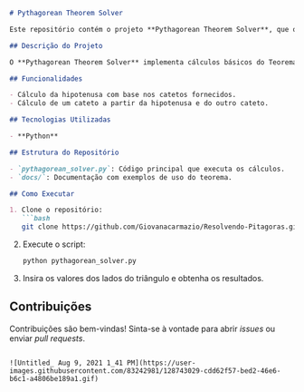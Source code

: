 ```markdown
# Pythagorean Theorem Solver

Este repositório contém o projeto **Pythagorean Theorem Solver**, que oferece uma solução simples para calcular a hipotenusa ou os catetos de um triângulo retângulo utilizando o Teorema de Pitágoras. O objetivo é fornecer uma ferramenta automatizada para resolver problemas geométricos rapidamente.

## Descrição do Projeto

O **Pythagorean Theorem Solver** implementa cálculos básicos do Teorema de Pitágoras, permitindo que o usuário insira valores dos lados de um triângulo para calcular a hipotenusa ou um dos catetos faltantes.

## Funcionalidades

- Cálculo da hipotenusa com base nos catetos fornecidos.
- Cálculo de um cateto a partir da hipotenusa e do outro cateto.

## Tecnologias Utilizadas

- **Python**

## Estrutura do Repositório

- `pythagorean_solver.py`: Código principal que executa os cálculos.
- `docs/`: Documentação com exemplos de uso do teorema.

## Como Executar

1. Clone o repositório:
   ```bash
   git clone https://github.com/Giovanacarmazio/Resolvendo-Pitagoras.git
   ```

2. Execute o script:
   ```bash
   python pythagorean_solver.py
   ```

3. Insira os valores dos lados do triângulo e obtenha os resultados.

## Contribuições

Contribuições são bem-vindas! Sinta-se à vontade para abrir *issues* ou enviar *pull requests*.
```

![Untitled_ Aug 9, 2021 1_41 PM](https://user-images.githubusercontent.com/83242981/128743029-cdd62f57-bed2-46e6-b6c1-a4806be189a1.gif)

